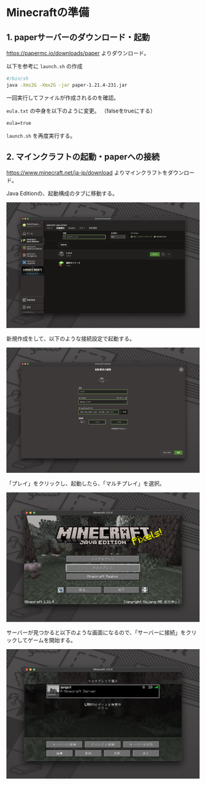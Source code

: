 # Minecraftの準備

## 1. paperサーバーのダウンロード・起動

<https://papermc.io/downloads/paper> よりダウンロード。

以下を参考に `launch.sh` の作成

```sh
#/bin/sh
java -Xms2G -Xmx2G -jar paper-1.21.4-231.jar 
```

一回実行してファイルが作成されるのを確認。

`eula.txt` の中身を以下のように変更。
（falseをtrueにする）

```txt
eula=true
```

`launch.sh` を再度実行する。

## 2. マインクラフトの起動・paperへの接続

<https://www.minecraft.net/ja-jp/download> よりマインクラフトをダウンロード。

Java Editionの、起動構成のタブに移動する。

![boot](<img/minecraft-java.png>)

新規作成をして、以下のような接続設定で起動する。

![boot](<img/connection.png>)

「プレイ」をクリックし、起動したら、「マルチプレイ」を選択。

![boot](<img/multiplay.png>)

サーバーが見つかると以下のような画面になるので、「サーバーに接続」をクリックしてゲームを開始する。

![boot](<img/spigot-server.png>)
